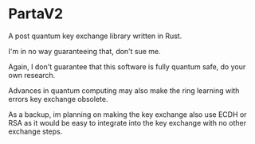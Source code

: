 # PartaV2
A post quantum key exchange library written in Rust.

I'm in no way guaranteeing that, don't sue me.

Again, I don't guarantee that this software is fully quantum safe, do your own research.

Advances in quantum computing may also make the ring learning with errors key exchange obsolete.

As a backup, im planning on making the key exchange also use ECDH or RSA as it would be easy to integrate into the key exchange with no other exchange steps.
